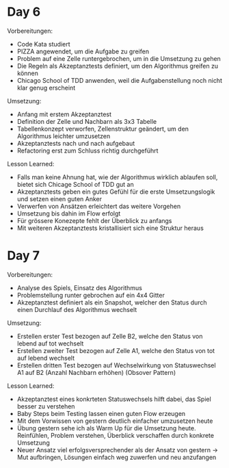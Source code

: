 # Day 6

Vorbereitungen:
 - Code Kata studiert
 - PIZZA angewendet, um die Aufgabe zu greifen
 - Problem auf eine Zelle runtergebrochen, um in die Umsetzung zu gehen
 - Die Regeln als Akzeptanztests definiert, um den Algorithmus greifen zu können
 - Chicago School of TDD anwenden, weil die Aufgabenstellung noch nicht klar genug erscheint

Umsetzung:
 - Anfang mit erstem Akzeptanztest
 - Definition der Zelle und Nachbarn als 3x3 Tabelle
 - Tabellenkonzept verworfen, Zellenstruktur geändert, um den Algorithmus leichter umzusetzen
 - Akzeptanztests nach und nach aufgebaut
 - Refactoring erst zum Schluss richtig durchgeführt

Lesson Learned:
 - Falls man keine Ahnung hat, wie der Algorithmus wirklich ablaufen soll, bietet sich Chicage School of TDD gut an
 - Akzeptanztests geben ein gutes Gefühl für die erste Umsetzungslogik und setzen einen guten Anker
 - Verwerfen von Ansätzen erleichtert das weitere Vorgehen
 - Umsetzung bis dahin im Flow erfolgt
 - Für grössere Konezepte fehlt der Überblick zu anfangs
 - Mit weiteren Akzeptanztests kristallisiert sich eine Struktur heraus

# Day 7

Vorbereitungen:
 - Analyse des Spiels, Einsatz des Algorithmus
 - Problemstellung runter gebrochen auf ein 4x4 Gitter
 - Akzeptanztest definiert als ein Snapshot, welcher den Status durch einen Durchlauf des Algorithmus wechselt

Umsetzung:
 - Erstellen erster Test bezogen auf Zelle B2, welche den Status von lebend auf tot wechselt
 - Erstellen zweiter Test bezogen auf Zelle A1, welche den Status von tot auf lebend wechselt
 - Erstellen dritten Test bezogen auf Wechselwirkung von Statuswechsel A1 auf B2 (Anzahl Nachbarn erhöhen) (Obsover Pattern)

Lesson Learned:
 - Akzeptanztest eines konkrteten Statuswechsels hilft dabei, das Spiel besser zu verstehen
 - Baby Steps beim Testing lassen einen guten Flow erzeugen
 - Mit dem Vorwissen von gestern deutlich einfacher umzusetzen heute
 - Übung gestern sehe ich als Warm Up für die Umsetzung heute. Reinfühlen, Problem verstehen, Überblick verschaffen durch konkrete Umsetzung
 - Neuer Ansatz viel erfolgsversprechender als der Ansatz von gestern -> Mut aufbringen, Lösungen einfach weg zuwerfen und neu anzufangen 
